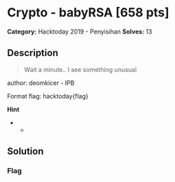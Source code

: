 # Crypto - babyRSA [658 pts]

**Category:** Hacktoday 2019 - Penyisihan
**Solves:** 13

## Description
>Wait a minute.. I see something unusual

author: deomkicer - IPB

Format flag: hacktoday{flag}

**Hint**
* -

## Solution

### Flag

